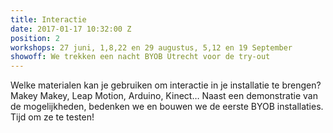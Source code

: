 ```yaml
---
title: Interactie
date: 2017-01-17 10:32:00 Z
position: 2
workshops: 27 juni, 1,8,22 en 29 augustus, 5,12 en 19 September
showoff: We trekken een nacht BYOB Utrecht voor de try-out
---
```


Welke materialen kan je gebruiken om interactie in je installatie te brengen? Makey Makey, Leap Motion, Arduino, Kinect… Naast een demonstratie van de mogelijkheden, bedenken we en bouwen we de eerste BYOB installaties. Tijd om ze te testen!
